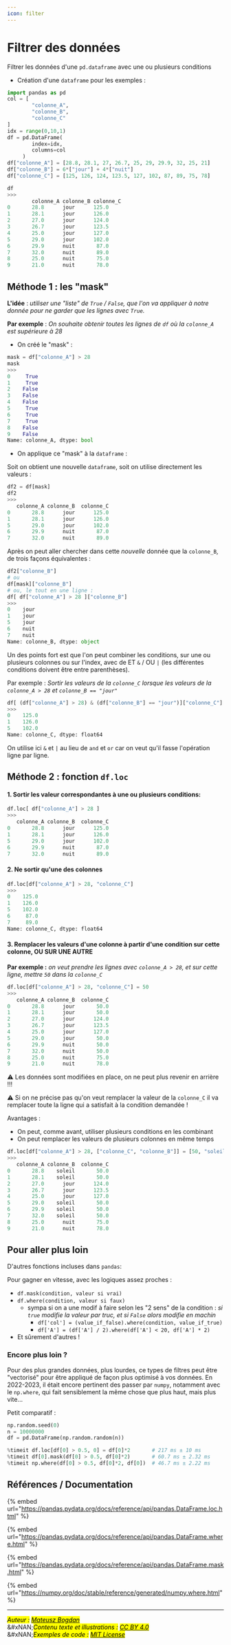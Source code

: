 ```yaml
---
icon: filter
---
```


# Filtrer des données

Filtrer les données d'une `pd.dataframe` avec une ou plusieurs conditions

* Création d'une `dataframe` pour les exemples :

```python
import pandas as pd
col = [
        "colonne_A",
        "colonne_B",
        "colonne_C"
]
idx = range(0,10,1)
df = pd.DataFrame(
        index=idx,
        columns=col
     )
df["colonne_A"] = [28.8, 28.1, 27, 26.7, 25, 29, 29.9, 32, 25, 21]
df["colonne_B"] = 6*["jour"] + 4*["nuit"]
df["colonne_C"] = [125, 126, 124, 123.5, 127, 102, 87, 89, 75, 78]

df
>>>
        colonne_A colonne_B colonne_C
0       28.8      jour      125.0
1       28.1      jour      126.0
2       27.0      jour      124.0
3       26.7      jour      123.5
4       25.0      jour      127.0
5       29.0      jour      102.0
6       29.9      nuit       87.0
7       32.0      nuit       89.0
8       25.0      nuit       75.0
9       21.0      nuit       78.0
```

## Méthode 1 : les "mask"

**L'idée** : _utiliser une "liste" de `True` / `False`, que l'on va appliquer à notre donnée pour ne garder que les lignes avec `True`._

**Par exemple** : _On souhaite obtenir toutes les lignes de `df` où la `colonne_A` est supérieure à 28_

* On créé le "mask" :

```python
mask = df["colonne_A"] > 28
mask
>>>
0     True
1     True
2    False
3    False
4    False
5     True
6     True
7     True
8    False
9    False
Name: colonne_A, dtype: bool
```

* On applique ce "mask" à la `dataframe` :&#x20;

Soit on obtient une nouvelle `dataframe`, soit on utilise directement les valeurs :

```python
df2 = df[mask]
df2
>>>
   colonne_A colonne_B  colonne_C
0       28.8      jour      125.0
1       28.1      jour      126.0
5       29.0      jour      102.0
6       29.9      nuit       87.0
7       32.0      nuit       89.0
```

Après on peut aller chercher dans cette _nouvelle_ donnée que la `colonne_B`, de trois façons équivalentes :

```python
df2["colonne_B"]
# ou 
df[mask]["colonne_B"]
# ou, le tout en une ligne : 
df[ df["colonne_A"] > 28 ]["colonne_B"]
>>> 
0    jour
1    jour
5    jour
6    nuit
7    nuit
Name: colonne_B, dtype: object
```

Un des points fort est que l'on peut combiner les conditions, sur une ou plusieurs colonnes ou sur l'index, avec de ET  `&` / OU `|` (les différentes conditions doivent être entre parenthèses).

Par exemple : _Sortir les valeurs de la `colonne_C` lorsque les valeurs de la `colonne_A > 28` et `colonne_B == "jour"`_

```python
df[ (df["colonne_A"] > 28) & (df["colonne_B"] == "jour")]["colonne_C"]
>>>
0    125.0
1    126.0
5    102.0
Name: colonne_C, dtype: float64
```

On utilise ici `&` et `|` au lieu de `and` et `or` car on veut qu'il fasse l'opération ligne par ligne.&#x20;

## Méthode 2 : fonction `df.loc`

#### 1. Sortir les valeur correspondantes à une ou plusieurs conditions:

```python
df.loc[ df["colonne_A"] > 28 ]
>>>
   colonne_A colonne_B  colonne_C
0       28.8      jour      125.0
1       28.1      jour      126.0
5       29.0      jour      102.0
6       29.9      nuit       87.0
7       32.0      nuit       89.0
```

#### 2. Ne sortir qu'une des colonnes

```python
df.loc[df["colonne_A"] > 28, "colonne_C"]
>>>
0    125.0
1    126.0
5    102.0
6     87.0
7     89.0
Name: colonne_C, dtype: float64
```

#### 3. Remplacer les valeurs d'une colonne à partir d'une condition sur cette colonne, OU SUR UNE AUTRE

**Par exemple :** _on veut prendre les lignes avec `colonne_A > 28`, et sur cette ligne, mettre `50` dans la `colonne_C`_

```python
df.loc[df["colonne_A"] > 28, "colonne_C"] = 50
>>>
   colonne_A colonne_B  colonne_C
0       28.8      jour       50.0
1       28.1      jour       50.0
2       27.0      jour      124.0
3       26.7      jour      123.5
4       25.0      jour      127.0
5       29.0      jour       50.0
6       29.9      nuit       50.0
7       32.0      nuit       50.0
8       25.0      nuit       75.0
9       21.0      nuit       78.0
```

:warning:  Les données sont modifiées en place, on ne peut plus revenir en arrière !!!

:warning:  Si on ne précise pas qu'on veut remplacer la valeur de la `colonne_C` il va remplacer toute la ligne qui a satisfait à la condition demandée !

Avantages :

* On peut, comme avant, utiliser plusieurs conditions en les combinant
* On peut remplacer les valeurs de plusieurs colonnes en même temps

```python
df.loc[df["colonne_A"] > 28, ["colonne_C", "colonne_B"]] = [50, "soleil"]
>>>
   colonne_A colonne_B  colonne_C
0       28.8    soleil       50.0
1       28.1    soleil       50.0
2       27.0      jour      124.0
3       26.7      jour      123.5
4       25.0      jour      127.0
5       29.0    soleil       50.0
6       29.9    soleil       50.0
7       32.0    soleil       50.0
8       25.0      nuit       75.0
9       21.0      nuit       78.0
```

## Pour aller plus loin&#x20;

D'autres fonctions incluses dans `pandas`:

Pour gagner en vitesse, avec les logiques assez proches :

* `df.mask(condition, valeur si vrai)`
* `df.where(condition, valeur si faux)`
  * &#x20;sympa si on a une modif à faire selon les "2 sens" de la condition : _si `true` modifie la valeur par truc, et si `False` alors modifie en machin_
    * `df['col'] = (value_if_false).where(condition, value_if_true)`
    * `df['A'] = (df['A'] / 2).where(df['A'] < 20, df['A'] * 2)`
* Et sûrement d'autres !&#x20;

### Encore plus loin ?

Pour des plus grandes données, plus lourdes, ce types de filtres peut être "vectorisé" pour être appliqué de façon plus optimisé à vos données. En 2022-2023, il était encore pertinent des passer par `numpy`, notamment avec le `np.where`, qui fait sensiblement la même chose que plus haut, mais plus vite...&#x20;

Petit comparatif :&#x20;

```python
np.random.seed(0)
n = 10000000
df = pd.DataFrame(np.random.random(n))

%timeit df.loc[df[0] > 0.5, 0] = df[0]*2       # 217 ms ± 10 ms
%timeit df[0].mask(df[0] > 0.5, df[0]*2)       # 60.7 ms ± 2.32 ms
%timeit np.where(df[0] > 0.5, df[0]*2, df[0])  # 46.7 ms ± 2.22 ms
```



## Références / Documentation

{% embed url="https://pandas.pydata.org/docs/reference/api/pandas.DataFrame.loc.html" %}

{% embed url="https://pandas.pydata.org/docs/reference/api/pandas.DataFrame.where.html" %}

{% embed url="https://pandas.pydata.org/docs/reference/api/pandas.DataFrame.mask.html" %}

{% embed url="https://numpy.org/doc/stable/reference/generated/numpy.where.html" %}

***

_<mark style="color:$info;">Auteur :</mark>_ [_<mark style="color:$info;">Mateusz Bogdan</mark>_](https://matbog.github.io/)\
&#xNAN;_<mark style="color:$info;">Contenu texte et illustrations :</mark>_ [_<mark style="color:$info;">CC BY 4.0</mark>_](https://creativecommons.org/licenses/by/4.0/)\
&#xNAN;_<mark style="color:$info;">Exemples de code :</mark>_ [_<mark style="color:$info;">MIT License</mark>_](https://opensource.org/licenses/MIT)
